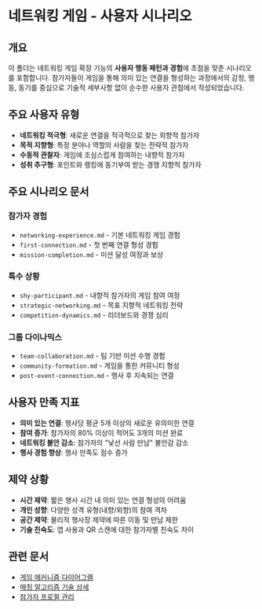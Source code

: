 # 네트워킹 게임 - 사용자 시나리오

## 개요

이 폴더는 네트워킹 게임 확장 기능의 **사용자 행동 패턴과 경험**에 초점을 맞춘 시나리오를 포함합니다. 참가자들이 게임을 통해 의미 있는 연결을 형성하는 과정에서의 감정, 행동, 동기를 중심으로 기술적 세부사항 없이 순수한 사용자 관점에서 작성되었습니다.

## 주요 사용자 유형

- **네트워킹 적극형**: 새로운 연결을 적극적으로 찾는 외향적 참가자
- **목적 지향형**: 특정 분야나 역할의 사람을 찾는 전략적 참가자
- **수동적 관찰자**: 게임에 조심스럽게 참여하는 내향적 참가자
- **성취 추구형**: 포인트와 랭킹에 동기부여 받는 경쟁 지향적 참가자

## 주요 시나리오 문서

### 참가자 경험
- `networking-experience.md` - 기본 네트워킹 게임 경험
- `first-connection.md` - 첫 번째 연결 형성 경험
- `mission-completion.md` - 미션 달성 여정과 보상

### 특수 상황
- `shy-participant.md` - 내향적 참가자의 게임 참여 여정
- `strategic-networking.md` - 목표 지향적 네트워킹 전략
- `competition-dynamics.md` - 리더보드와 경쟁 심리

### 그룹 다이나믹스
- `team-collaboration.md` - 팀 기반 미션 수행 경험
- `community-formation.md` - 게임을 통한 커뮤니티 형성
- `post-event-connection.md` - 행사 후 지속되는 연결

## 사용자 만족 지표

- **의미 있는 연결**: 행사당 평균 5개 이상의 새로운 유의미한 연결
- **참여 증가**: 참가자의 80% 이상이 적어도 3개의 미션 완료
- **네트워킹 불안 감소**: 참가자의 "낯선 사람 만남" 불안감 감소
- **행사 경험 향상**: 행사 만족도 점수 증가

## 제약 상황

- **시간 제약**: 짧은 행사 시간 내 의미 있는 연결 형성의 어려움
- **개인 성향**: 다양한 성격 유형(내향/외향)의 참여 격차
- **공간 제약**: 물리적 행사장 제약에 따른 이동 및 만남 제한
- **기술 친숙도**: 앱 사용과 QR 스캔에 대한 참가자별 친숙도 차이

## 관련 문서

- [게임 메커니즘 다이어그램](../mermaid-diagrams.md)
- [매칭 알고리즘 기술 상세](../system-scenarios/matching-algorithm.md)
- [참가자 프로필 관리](../system-scenarios/profile-management.md)
